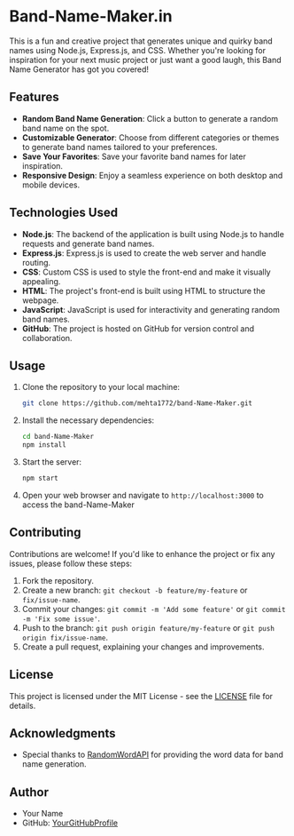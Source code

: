 # Band-Name-Maker.in

This is a fun and creative project that generates unique and quirky band names using Node.js, Express.js, and CSS. Whether you're looking for inspiration for your next music project or just want a good laugh, this Band Name Generator has got you covered!

## Features

- **Random Band Name Generation**: Click a button to generate a random band name on the spot.
- **Customizable Generator**: Choose from different categories or themes to generate band names tailored to your preferences.
- **Save Your Favorites**: Save your favorite band names for later inspiration.
- **Responsive Design**: Enjoy a seamless experience on both desktop and mobile devices.

## Technologies Used

- **Node.js**: The backend of the application is built using Node.js to handle requests and generate band names.
- **Express.js**: Express.js is used to create the web server and handle routing.
- **CSS**: Custom CSS is used to style the front-end and make it visually appealing.
- **HTML**: The project's front-end is built using HTML to structure the webpage.
- **JavaScript**: JavaScript is used for interactivity and generating random band names.
- **GitHub**: The project is hosted on GitHub for version control and collaboration.

## Usage

1. Clone the repository to your local machine:

   ```bash
   git clone https://github.com/mehta1772/band-Name-Maker.git
   ```

2. Install the necessary dependencies:

   ```bash
   cd band-Name-Maker
   npm install
   ```

3. Start the server:

   ```bash
   npm start
   ```

4. Open your web browser and navigate to `http://localhost:3000` to access the band-Name-Maker

## Contributing

Contributions are welcome! If you'd like to enhance the project or fix any issues, please follow these steps:

1. Fork the repository.
2. Create a new branch: `git checkout -b feature/my-feature` or `fix/issue-name`.
3. Commit your changes: `git commit -m 'Add some feature'` or `git commit -m 'Fix some issue'`.
4. Push to the branch: `git push origin feature/my-feature` or `git push origin fix/issue-name`.
5. Create a pull request, explaining your changes and improvements.

## License

This project is licensed under the MIT License - see the [LICENSE](LICENSE) file for details.

## Acknowledgments

- Special thanks to [RandomWordAPI](https://randomwordapi.com/) for providing the word data for band name generation.

## Author

- Your Name
- GitHub: [YourGitHubProfile](https://github.com/mehta1772)
